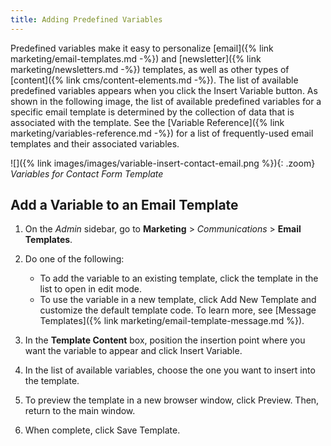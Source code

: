 ```yaml
---
title: Adding Predefined Variables
---
```


Predefined variables make it easy to personalize [email]({% link marketing/email-templates.md -%}) and [newsletter]({% link marketing/newsletters.md -%}) templates, as well as other types of [content]({% link cms/content-elements.md -%}). The list of available predefined variables appears when you click the Insert Variable button. As shown in the following image, the list of available predefined variables for a specific email template is determined by the collection of data that is associated with the template. See the [Variable Reference]({% link marketing/variables-reference.md -%}) for a list of frequently-used email templates and their associated variables.

![]({% link images/images/variable-insert-contact-email.png %}){: .zoom}
_Variables for Contact Form Template_

## Add a Variable to an Email Template

1. On the _Admin_ sidebar, go to **Marketing** > _Communications_ > **Email Templates**.

1. Do one of the following:

    - To add the variable to an existing template, click the template in the list to open in edit mode.
    - To use the variable in a new template, click <span class="btn">Add New Template</span> and customize the default template code. To learn more, see [Message Templates]({% link marketing/email-template-message.md %}).

1. In the **Template Content** box, position the insertion point where you want the variable to appear and click <span class="btn">Insert Variable</span>.

1. In the list of available variables, choose the one you want to insert into the template.

1. To preview the template in a new browser window, click <span class="btn">Preview</span>. Then, return to the main window.

1. When complete, click <span class="btn">Save Template</span>.
